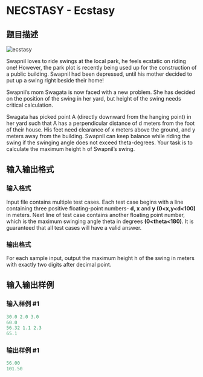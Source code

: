# NECSTASY - Ecstasy

## 题目描述

![ecstasy](http://3.bp.blogspot.com/-HxggbGGL_GM/VlVloZmYfpI/AAAAAAAABCU/vznikJ2Tzro/s1600/ecstasy.jpg "Ecstasy")

Swapnil loves to ride swings at the local park, he feels ecstatic on riding one! However, the park plot is recently being used up for the construction of a public building. Swapnil had been depressed, until his mother decided to put up a swing right beside their home!

Swapnil’s mom Swagata is now faced with a new problem. She has decided on the position of the swing in her yard, but height of the swing needs critical calculation.

Swagata has picked point A (directly downward from the hanging point) in her yard such that A has a perpendicular distance of d meters from the foot of their house. His feet need clearance of x meters above the ground, and y meters away from the building. Swapnil can keep balance while riding the swing if the swinging angle does not exceed theta-degrees. Your task is to calculate the maximum height h of Swapnil’s swing.

## 输入输出格式

### 输入格式

Input file contains multiple test cases. Each test case begins with a line containing three positive floating-point numbers- **d, x** and **y** **(0<x,y<d<100)** in meters. Next line of test case contains another floating point number, which is the maximum swinging angle theta in degrees **(0<theta<180)**. It is guaranteed that all test cases will have a valid answer.

### 输出格式

For each sample input, output the maximum height h of the swing in meters with exactly two digits after decimal point.

## 输入输出样例

### 输入样例 #1

```cpp
30.0 2.0 3.0
60.0
56.32 1.1 2.3
65.1
```


### 输出样例 #1

```cpp
56.00
101.50
```


